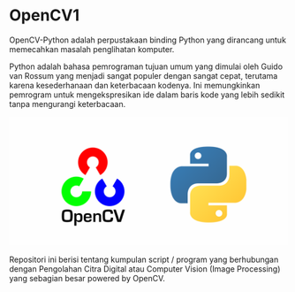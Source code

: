 # OpenCV1
OpenCV-Python adalah perpustakaan binding Python yang dirancang untuk memecahkan masalah penglihatan komputer.

Python adalah bahasa pemrograman tujuan umum yang dimulai oleh Guido van Rossum yang menjadi sangat populer dengan sangat cepat, terutama karena kesederhanaan dan keterbacaan kodenya. Ini memungkinkan pemrogram untuk mengekspresikan ide dalam baris kode yang lebih sedikit tanpa mengurangi keterbacaan.

<img src="images/opencvpython.png">

Repositori ini berisi tentang kumpulan script / program yang berhubungan dengan Pengolahan Citra Digital atau Computer Vision (Image Processing) yang sebagian besar powered by OpenCV.